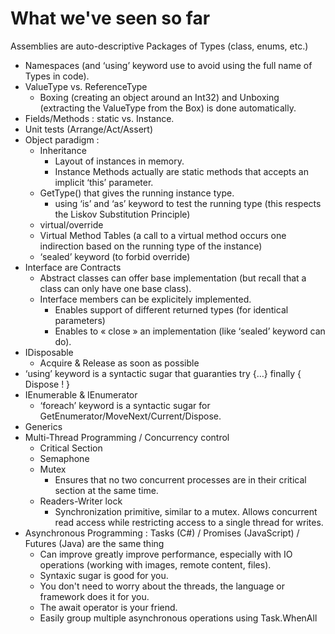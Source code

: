 # What we've seen so far

 Assemblies are auto-descriptive Packages of Types (class, enums, etc.)
* Namespaces (and ‘using’ keyword use to avoid using the full name of Types in code).
* ValueType vs. ReferenceType
	* Boxing (creating an object around an Int32) and Unboxing (extracting the ValueType from the Box) is done automatically.
* Fields/Methods : static vs. Instance.
* Unit tests (Arrange/Act/Assert)
* Object paradigm : 
	* Inheritance 
		* Layout of instances in memory.
		* Instance Methods actually are static methods that accepts an implicit ‘this’ parameter.
	* GetType() that gives the running instance type.
		* using ‘is’ and ‘as’ keyword to test the running type (this respects the Liskov Substitution Principle)
	* virtual/override
	* Virtual Method Tables (a call to a virtual method occurs one indirection based on the running type of the instance)
	* ‘sealed’ keyword (to forbid override)
* Interface are Contracts
	* Abstract classes can offer base implementation (but recall that a class can only have one base class).
	* Interface members can be explicitely implemented.
		* Enables support of different returned types (for identical parameters)
		* Enables to « close » an implementation (like ‘sealed’ keyword can do).
* IDisposable
	* Acquire & Release as soon as possible
* ‘using’ keyword is a syntactic sugar that guaranties try {…} finally {  Dispose ! }
* IEnumerable & IEnumerator
	* ‘foreach’ keyword is a syntactic sugar for GetEnumerator/MoveNext/Current/Dispose.
* Generics
* Multi-Thread Programming / Concurrency control
	* Critical Section
	* Semaphone
	* Mutex
		* Ensures that no two concurrent processes are in their critical section at the same time.
	* Readers-Writer lock
		* Synchronization primitive, similar to a mutex. Allows concurrent read access while restricting access to a single thread for writes.
* Asynchronous Programming : Tasks (C#) / Promises (JavaScript) / Futures (Java) are the same thing 
	* Can improve greatly improve performance, especially with IO operations (working with images, remote content, files).
	* Syntaxic sugar is good for you.
	* You don't need to worry about the threads, the language  or framework does it for you.
	* The await operator is your friend.
	* Easily group multiple asynchronous operations using Task.WhenAll

